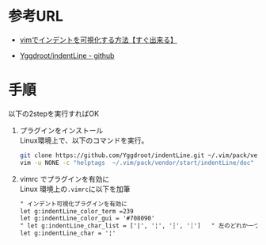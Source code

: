 # 参考URL

- [vimでインデントを可視化する方法【すぐ出来る】]( https://cenotenblog.com/vim-indentline )

- [ Yggdroot/indentLine - github]( https://github.com/Yggdroot/indentLine )

# 手順
以下の2stepを実行すればOK

1. プラグインをインストール  
    Linux環境上で、以下のコマンドを実行。
    ```sh
    git clone https://github.com/Yggdroot/indentLine.git ~/.vim/pack/vendor/start/indentLine
    vim -u NONE -c "helptags  ~/.vim/pack/vendor/start/indentLine/doc" -c "q"
    ```

2. vimrc でプラグインを有効に  
    Linux 環境上の`.vimrc`に以下を加筆
    ```txt
    " インデント可視化プラグインを有効に
    let g:indentLine_color_term =239
    let g:indentLine_color_gui = '#708090'
    " let g:indentLine_char_list = ['|', '¦', '┆', '┊']   " 左のどれか一つを指定する
    let g:indentLine_char = '¦'
    ```

